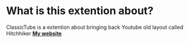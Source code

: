 # What is this extention about?
ClassicTube is a extention about bringing back Youtube old layout called Hitchhiker
[**My website**](http://markostudio.ct8.pl)
